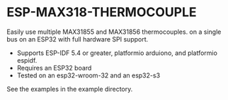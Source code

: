 # ESP-MAX318-THERMOCOUPLE
Easily use multiple MAX31855 and MAX31856 thermocouples. on a single bus on an ESP32 with full hardware SPI support.

- Supports ESP-IDF 5.4 or greater, platformio arduiono, and platformio espidf.
- Requires an ESP32 board
- Tested on an esp32-wroom-32 and an esp32-s3

See the examples in the example directory.